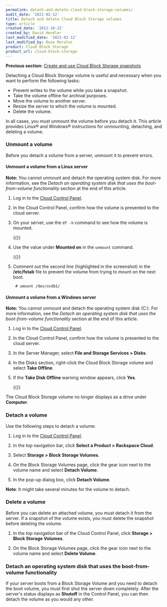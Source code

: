 ```yaml
---
permalink: detach-and-delete-cloud-block-storage-volumes/
audit_date: '2021-02-12'
title: Detach and delete Cloud Block Storage volumes
type: article
created_date: '2012-10-22'
created_by: David Hendler
last_modified_date: '2021-02-12'
last_modified_by: Rose Morales
product: Cloud Block Storage
product_url: cloud-block-storage
---
```


**Previous section:** [Create and use Cloud Block Storage snapshots](/support/how-to/create-and-use-cloud-block-storage-snapshots)

Detaching a Cloud Block Storage volume is useful and necessary when you want to
perform the following tasks:

- Prevent writes to the volume while you take a snapshot.
- Take the volume offline for archival purposes.
- Move the volume to another server.
- Resize the server to which the volume is mounted.
- Delete the volume.

In all cases, you must unmount the volume before you detach it. This article
provides Linux&reg; and Windows&reg; instructions for unmounting, detaching, and deleting a volume.

### Unmount a volume

Before you detach a volume from a server, unmount it to prevent errors.

#### Unmount a volume from a Linux server

**Note:** You cannot unmount and detach the operating system disk. For more
information, see the *Detach an operating system disk that uses the
boot-from-volume functionality* section at the end of this article.

1. Log in to the [Cloud Control Panel](https://login.rackspace.com/).

2. In the Cloud Control Panel, confirm how the volume is presented to the cloud
    server.

3. On your server, use the `df -h` command to see how the volume is mounted.

   {{<image src="mount_point.png" alt="" title="">}}

4. Use the value under **Mounted on** in the `unmount` command.

   {{<image src="fstab2_0.png" alt="" title="">}}

5. Comment out the second line (highlighted in the screenshot) in the
    **/etc/fstab** file to prevent the volume from trying to mount on the next
    boot.

        # umount /dev/xvdb1/

#### Unmount a volume from a Windows server

**Note:** You cannot unmount and detach the operating system disk (C:). For more
information, see the *Detach an operating system disk that uses the
boot-from-volume functionality* section at the end of this article.

1. Log in to the [Cloud Control Panel](https://login.rackspace.com/).

2. In the Cloud Control Panel, confirm how the volume is presented to the cloud
    server.

3. In the Server Manager, select **File and Storage Services > Disks**.

4. In the Disks section, right-click the Cloud Block Storage volume and select
    **Take Offline**.

5. If the **Take Disk Offline** warning window appears, click **Yes**.

    {{<image src="win_bringoffline_0.jpeg" alt="" title="">}}

The Cloud Block Storage volume no longer displays as a drive under **Computer**.

### Detach a volume

Use the following steps to detach a volume:

1. Log in to the [Cloud Control Panel](https://login.rackspace.com/).

2. In the top navigation bar, click **Select a Product > Rackspace Cloud**.

2. Select **Storage > Block Storage Volumes**.

3. On the Block Storage Volumes page, click the gear icon next to the volume
    name and select **Detach Volume**.

4. In the pop-up dialog box, click **Detach Volume**.

**Note**: It might take several minutes for the volume to detach.

### Delete a volume

Before you can delete an attached volume, you must detach it from the server.
If a snapshot of the volume exists, you must delete the snapshot before
deleting the volume.

1. In the top navigation bar of the Cloud Control Panel, click **Storage > Block Storage Volumes**.

2. On the Block Storage Volumes page, click the gear icon next to the volume
    name and select **Delete Volume**.

### Detach an operating system disk that uses the boot-from-volume functionality

If your server boots from a Block Storage Volume and you need to detach the
boot volume, you must first shut the server down completely. After the server's status
displays as **Shutoff** in the Control Panel, you can then detach the
volume as you would any other.
